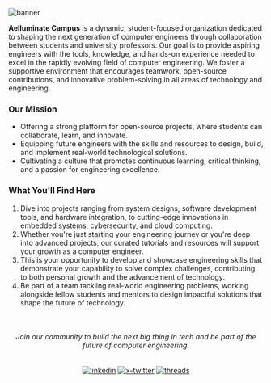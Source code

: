 ![banner](https://i.imgur.com/hxmZIBq.jpg)

**Aelluminate Campus** is a dynamic, student-focused organization dedicated to shaping the next generation of computer engineers through collaboration between students and university professors. Our goal is to provide aspiring engineers with the tools, knowledge, and hands-on experience needed to excel in the rapidly evolving field of computer engineering. We foster a supportive environment that encourages teamwork, open-source contributions, and innovative problem-solving in all areas of technology and engineering.

### Our Mission

- Offering a strong platform for open-source projects, where students can collaborate, learn, and innovate.
- Equipping future engineers with the skills and resources to design, build, and implement real-world technological solutions.
- Cultivating a culture that promotes continuous learning, critical thinking, and a passion for engineering excellence.

### What You'll Find Here

1. Dive into projects ranging from system designs, software development tools, and hardware integration, to cutting-edge innovations in embedded systems, cybersecurity, and cloud computing.
2. Whether you're just starting your engineering journey or you're deep into advanced projects, our curated tutorials and resources will support your growth as a computer engineer.
3. This is your opportunity to develop and showcase engineering skills that demonstrate your capability to solve complex challenges, contributing to both personal growth and the advancement of technology.
4. Be part of a team tackling real-world engineering problems, working alongside fellow students and mentors to design impactful solutions that shape the future of technology.

<div align='center'>
<br />
  
###### Join our community to build the next big thing in tech and be part of the future of computer engineering.

[![linkedin](https://img.shields.io/badge/company/aelluminate-1A1B1F?style=for-the-badge&logo=linkedin&logoColor=white)](https://www.linkedin.com/company/aelluminate/)
[![x-twitter](https://img.shields.io/badge/@aelluminate-1A1B1F?style=for-the-badge&logo=x&logoColor=white)](https://x.com/aelluminate)
[![threads](https://img.shields.io/badge/@aelluminate-1A1B1F?style=for-the-badge&logo=Threads&logoColor=white)](https://www.threads.net/@aelluminate)

</div>
